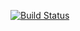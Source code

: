 [![Build Status](https://travis-ci.org/Fei77/laravel-blog.svg?branch=master)](https://travis-ci.org/Fei77/laravel-blog)